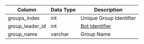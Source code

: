 | Column          | Data Type | Description                   |
| --------------- | --------- | ----------------------------- |
| groups_index    | int       | Unique Group Identifier       |
| group_leader_id | int       | [Bot Identifier](bot_data.md) |
| group_name      | varchar   | Group Name                    |